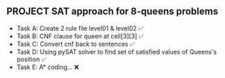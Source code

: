 ## **PROJECT SAT approach for 8-queens problems**

- Task A: Create 2 rule file level01 & level02 :white_check_mark:
- Task B: CNF clause for queen at cell[3][3] :white_check_mark:
- Task C: Convert cnf back to sentences :white_check_mark:
- Task D: Using pySAT solver to find set of satisfied values of Queens's position :white_check_mark:
- Task E: A* coding... :x: 
